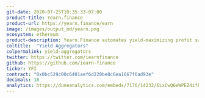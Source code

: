 ```yaml
---
git-date: 2020-07-25T10:35:33-07:00
product-title: Yearn.finance
product-url: https://yearn.finance/earn
image: /images/output_md/yearn.png
ecosystem: ethereum
product-description: Yearn.Finance automates yield-maximizing profit switching opportunities for liquidity providers and yield farmers.
coltitle:  "Yield Aggregators"
colpermalink: yield-aggregators
twitter: https://twitter.com/iearnfinance
github: https://github.com/iearn-finance
ticker: YFI
contract: "0x0bc529c00c6401aef6d220be8c6ea1667f6ad93e"
decimals: 18
analytics: https://duneanalytics.com/embeds/7176/14232/6LxCwQ6eWPEZ4ifkWEPLwpdNH2OWWecra7hbB5iM
---
```

